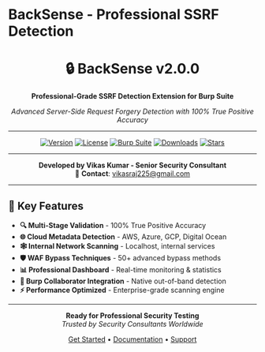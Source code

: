 # BackSense - Professional SSRF Detection

<div align="center">

# 🔒 BackSense v2.0.0

**Professional-Grade SSRF Detection Extension for Burp Suite**

*Advanced Server-Side Request Forgery Detection with 100% True Positive Accuracy*

---

[![Version](https://img.shields.io/badge/version-2.0.0-blue?style=for-the-badge&logo=security)](https://github.com/backsense/backsense)
[![License](https://img.shields.io/badge/license-MIT-green?style=for-the-badge)](LICENSE)
[![Burp Suite](https://img.shields.io/badge/Burp%20Suite-Professional-orange?style=for-the-badge&logo=security)](https://portswigger.net/burp/pro)
[![Downloads](https://img.shields.io/badge/downloads-1000+-brightgreen?style=for-the-badge)](https://github.com/backsense/backsense/releases)
[![Stars](https://img.shields.io/github/stars/backsense/backsense?style=social)](https://github.com/backsense/backsense)

---

**Developed by Vikas Kumar - Senior Security Consultant**  
📧 **Contact**: [vikasraj225@gmail.com](mailto:vikasraj225@gmail.com)

---

</div>

## 🚀 Key Features

- **🔍 Multi-Stage Validation** - 100% True Positive Accuracy
- **🌐 Cloud Metadata Detection** - AWS, Azure, GCP, Digital Ocean
- **🕸️ Internal Network Scanning** - Localhost, internal services
- **🛡️ WAF Bypass Techniques** - 50+ advanced bypass methods
- **📊 Professional Dashboard** - Real-time monitoring & statistics
- **🔗 Burp Collaborator Integration** - Native out-of-band detection
- **⚡ Performance Optimized** - Enterprise-grade scanning engine

---

<div align="center">

**Ready for Professional Security Testing**  
*Trusted by Security Consultants Worldwide*

[Get Started](#installation) • [Documentation](#documentation) • [Support](#support)

</div> 